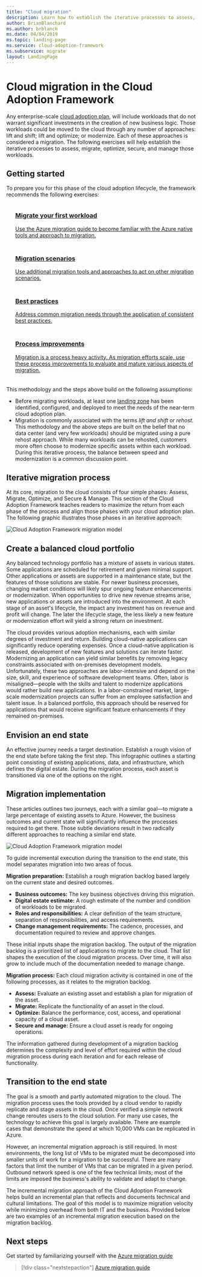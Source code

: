 ```yaml
---
title: "Cloud migration"
description: Learn how to establish the iterative processes to assess, migrate, optimize, secure, and manage the workloads you want to migrate to the cloud.
author: BrianBlanchard
ms.author: brblanch
ms.date: 04/04/2019
ms.topic: landing-page
ms.service: cloud-adoption-framework
ms.subservice: migrate
layout: LandingPage
---
```


# Cloud migration in the Cloud Adoption Framework

Any enterprise-scale [cloud adoption plan](../plan/index.md), will include workloads that do not warrant significant investments in the creation of new business logic. Those workloads could be moved to the cloud through any number of approaches: lift and shift; lift and optimize; or modernize. Each of these approaches is considered a migration. The following exercises will help establish the iterative processes to assess, migrate, optimize, secure, and manage those workloads.

## Getting started

To prepare you for this phase of the cloud adoption lifecycle, the framework recommends the following exercises:

<!-- markdownlint-disable MD033 -->
<ul class="panelContent cardsF">
    <li style="display: flex; flex-direction: column;">
        <a href="./azure-migration-guide/index.md">
            <div class="cardSize">
                <div class="cardPadding" style="padding-bottom:10px;">
                    <div class="card" style="padding-bottom:10px;">
                        <div class="cardImageOuter">
                            <div class="cardImage">
                                <img alt="" src="../_images/icons/1.png" data-linktype="external">
                            </div>
                        </div>
                        <div class="cardText" style="padding-left:0px;">
                            <h3>Migrate your first workload</h3>
                        Use the Azure migration guide to become familiar with the Azure native tools and approach to migration.
                        </div>
                    </div>
                </div>
            </div>
        </a>
    </li>
    <li style="display: flex; flex-direction: column;">
        <a href="./azure-best-practices/index.md">
            <div class="cardSize">
                <div class="cardPadding" style="padding-bottom:10px;">
                    <div class="card" style="padding-bottom:10px;">
                        <div class="cardImageOuter">
                            <div class="cardImage">
                                <img alt="" src="../_images/icons/2.png" data-linktype="external">
                            </div>
                        </div>
                        <div class="cardText" style="padding-left:0px;">
                            <h3>Migration scenarios</h3>
                            Use additional migration tools and approaches to act on other migration scenarios.
                        </div>
                    </div>
                </div>
            </div>
        </a>
    </li>
    <li style="display: flex; flex-direction: column;">
        <a href="./azure-best-practices/index.md">
            <div class="cardSize">
                <div class="cardPadding" style="padding-bottom:10px;">
                    <div class="card" style="padding-bottom:10px;">
                        <div class="cardImageOuter">
                            <div class="cardImage">
                                <img alt="" src="../_images/icons/3.png" data-linktype="external">
                            </div>
                        </div>
                        <div class="cardText" style="padding-left:0px;">
                            <h3>Best practices</h3>
                            Address common migration needs through the application of consistent best practices.
                        </div>
                    </div>
                </div>
            </div>
        </a>
    </li>
    <li style="display: flex; flex-direction: column;">
        <a href="./migration-considerations/index.md">
            <div class="cardSize">
                <div class="cardPadding" style="padding-bottom:10px;">
                    <div class="card" style="padding-bottom:10px;">
                        <div class="cardImageOuter">
                            <div class="cardImage">
                                <img alt="" src="../_images/icons/4.png" data-linktype="external">
                            </div>
                        </div>
                        <div class="cardText" style="padding-left:0px;">
                            <h3>Process improvements</h3>
                            Migration is a process heavy activity. As migration efforts scale, use these process improvements to evaluate and mature various aspects of migration.
                        </div>
                    </div>
                </div>
            </div>
        </a>
    </li>
</ul>
<!-- markdownlint-enable MD033 -->

This methodology and the steps above build on the following assumptions:

- Before migrating workloads, at least one [landing zone](../ready/index.md) has been identified, configured, and deployed to meet the needs of the near-term cloud adoption plan.
- Migration is commonly associated with the terms _lift and shift_ or _rehost_. This methodology and the above steps are built on the belief that no data center (and very few workloads) should be migrated using a pure rehost approach. While many workloads can be rehosted, customers more often choose to modernize specific assets within each workload. During this iterative process, the balance between speed and modernization is a common discussion point.

## Iterative migration process

At its core, migration to the cloud consists of four simple phases: Assess, Migrate, Optimize, and Secure & Manage. This section of the Cloud Adoption Framework teaches readers to maximize the return from each phase of the process and align those phases with your cloud adoption plan. The following graphic illustrates those phases in an iterative approach:

![Cloud Adoption Framework migration model](../_images/migrate/methodology.png)

## Create a balanced cloud portfolio

Any balanced technology portfolio has a mixture of assets in various states. Some applications are scheduled for retirement and given minimal support. Other applications or assets are supported in a maintenance state, but the features of those solutions are stable. For newer business processes, changing market conditions will likely spur ongoing feature enhancements or modernization. When opportunities to drive new revenue streams arise, new applications or assets are introduced into the environment. At each stage of an asset's lifecycle, the impact any investment has on revenue and profit will change. The later the lifecycle stage, the less likely a new feature or modernization effort will yield a strong return on investment.

The cloud provides various adoption mechanisms, each with similar degrees of investment and return. Building cloud-native applications can significantly reduce operating expenses. Once a cloud-native application is released, development of new features and solutions can iterate faster. Modernizing an application can yield similar benefits by removing legacy constraints associated with on-premises development models. Unfortunately, these two approaches are labor-intensive and depend on the size, skill, and experience of software development teams. Often, labor is misaligned&mdash;people with the skills and talent to modernize applications would rather build new applications. In a labor-constrained market, large-scale modernization projects can suffer from an employee satisfaction and talent issue. In a balanced portfolio, this approach should be reserved for applications that would receive significant feature enhancements if they remained on-premises.

## Envision an end state

An effective journey needs a target destination. Establish a rough vision of the end state before taking the first step. This infographic outlines a starting point consisting of existing applications, data, and infrastructure, which defines the digital estate. During the migration process, each asset is transitioned via one of the options on the right.

## Migration implementation

These articles outlines two journeys, each with a similar goal&mdash;to migrate a large percentage of existing assets to Azure. However, the business outcomes and current state will significantly influence the processes required to get there. Those subtle deviations result in two radically different approaches to reaching a similar end state.

![Cloud Adoption Framework migration model](../_images/migrate/methodology.png)

To guide incremental execution during the transition to the end state, this model separates migration into two areas of focus.

**Migration preparation:** Establish a rough migration backlog based largely on the current state and desired outcomes.

- **Business outcomes:** The key business objectives driving this migration.
- **Digital estate estimate:** A rough estimate of the number and condition of workloads to be migrated.
- **Roles and responsibilities:** A clear definition of the team structure, separation of responsibilities, and access requirements.
- **Change management requirements:** The cadence, processes, and documentation required to review and approve changes.

These initial inputs shape the migration backlog. The output of the migration backlog is a prioritized list of applications to migrate to the cloud. That list shapes the execution of the cloud migration process. Over time, it will also grow to include much of the documentation needed to manage change.

**Migration process:** Each cloud migration activity is contained in one of the following processes, as it relates to the migration backlog.

- **Assess:** Evaluate an existing asset and establish a plan for migration of the asset.
- **Migrate:** Replicate the functionality of an asset in the cloud.
- **Optimize:** Balance the performance, cost, access, and operational capacity of a cloud asset.
- **Secure and manage:** Ensure a cloud asset is ready for ongoing operations.

The information gathered during development of a migration backlog determines the complexity and level of effort required within the cloud migration process during each iteration and for each release of functionality.

## Transition to the end state

The goal is a smooth and partly automated migration to the cloud. The migration process uses the tools provided by a cloud vendor to rapidly replicate and stage assets in the cloud. Once verified a simple network change reroutes users to the cloud solution. For many use cases, the technology to achieve this goal is largely available. There are example cases that demonstrate the speed at which 10,000 VMs can be replicated in Azure.

However, an incremental migration approach is still required. In most environments, the long list of VMs to be migrated must be decomposed into smaller units of work for a migration to be successful. There are many factors that limit the number of VMs that can be migrated in a given period. Outbound network speed is one of the few technical limits; most of the limits are imposed the business's ability to validate and adapt to change.

The incremental migration approach of the Cloud Adoption Framework helps build an incremental plan that reflects and documents technical and cultural limitations. The goal of this model is to maximize migration velocity while minimizing overhead from both IT and the business. Provided below are two examples of an incremental migration execution based on the migration backlog.

## Next steps

Get started by familiarizing yourself with the [Azure migration guide](./azure-migration-guide/index.md)

> [!div class="nextstepaction"]
> [Azure migration guide](./azure-migration-guide/index.md)
